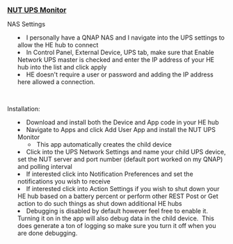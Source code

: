 <p><span style="text-decoration: underline; font-size: 12pt;"><strong>NUT UPS Monitor</strong></span></p>
<p>NAS Settings</p>
<ul style="list-style-position: inside;">
<li>I personally have a QNAP NAS and I navigate into the UPS settings to allow the HE hub to connect</li>
<li>In Control Panel, External Device, UPS tab, make sure that Enable Network UPS master is checked and enter the IP address of your HE hub into the list and click apply</li>
<li>HE doesn't require a user or password and adding the IP address here allowed a connection.</li>
</ul>
<p>&nbsp;</p>
<p>Installation:</p>
<ul style="list-style-position: inside;">
<li>Download and install both the Device and App code in your HE hub</li>
<li>Navigate to Apps and click Add User App and install the NUT UPS Monitor
<ul>
<li>This app automatically creates the child device</li>
</ul>
</li>
<li>Click into the UPS Network Settings and name your child UPS device, set the NUT server and port number (default port worked on my QNAP) and polling interval</li>
<li>If interested click into Notification Preferences and set the notifications you wish to receive</li>
<li>If interested click into Action Settings if you wish to shut down your HE hub based on a battery percent or perform other REST Post or Get action to do such things as shut down additional HE hubs</li>
<li>Debugging is disabled by default however feel free to enable it.&nbsp; Turning it on in the app will also debug data in the child device.&nbsp; This does generate a ton of logging so make sure you turn it off when you are done debugging.</li>
</ul>
